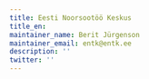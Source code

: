 ```yaml
---
title: Eesti Noorsootöö Keskus
title_en:
maintainer_name: Berit Jürgenson
maintainer_email: entk@entk.ee
description: ''
twitter: ''
---
```

